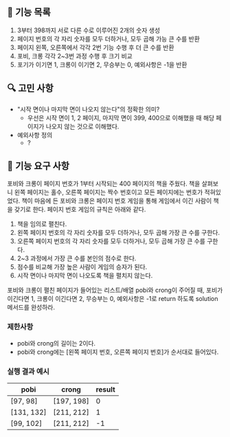 ## 📝 기능 목록

1. 3부터 398까지 서로 다른 수로 이루어진 2개의 숫자 생성
2. 페이지 번호의 각 자리 숫자를 모두 더하거나, 모두 곱해 가능 큰 수를 반환
3. 페이지 왼쪽, 오른쪽에서 각각 2번 기능 수행 후 더 큰 수를 반환
4. 포비, 크롱 각각 2~3번 과정 수행 후 크기 비교
5. 포기가 이기면 1, 크롱이 이기면 2, 무승부는 0, 예외사항은 -1을 반환

## 🔍 고민 사항
* "시작 면이나 마지막 면이 나오지 않는다"의 정확한 의미?
  + 우선은 시작 면이 1, 2 페이지, 마지막 면이 399, 400으로 이해했을 때 해당 페이지가 나오지 않는 것으로 이해했다.
* 예외사항 정의
  + ?


## 🚀 기능 요구 사항

포비와 크롱이 페이지 번호가 1부터 시작되는 400 페이지의 책을 주웠다. 책을 살펴보니 왼쪽 페이지는 홀수, 오른쪽 페이지는 짝수 번호이고 모든 페이지에는 번호가 적혀있었다. 책이 마음에 든 포비와 크롱은 페이지 번호 게임을 통해 게임에서 이긴 사람이 책을 갖기로 한다. 페이지 번호 게임의 규칙은 아래와 같다.

1. 책을 임의로 펼친다.
2. 왼쪽 페이지 번호의 각 자리 숫자를 모두 더하거나, 모두 곱해 가장 큰 수를 구한다.
3. 오른쪽 페이지 번호의 각 자리 숫자를 모두 더하거나, 모두 곱해 가장 큰 수를 구한다.
4. 2~3 과정에서 가장 큰 수를 본인의 점수로 한다.
5. 점수를 비교해 가장 높은 사람이 게임의 승자가 된다.
6. 시작 면이나 마지막 면이 나오도록 책을 펼치지 않는다.

포비와 크롱이 펼친 페이지가 들어있는 리스트/배열 pobi와 crong이 주어질 때, 포비가 이긴다면 1, 크롱이 이긴다면 2, 무승부는 0, 예외사항은 -1로 return 하도록 solution 메서드를 완성하라.

### 제한사항

- pobi와 crong의 길이는 2이다.
- pobi와 crong에는 [왼쪽 페이지 번호, 오른쪽 페이지 번호]가 순서대로 들어있다.

### 실행 결과 예시

| pobi | crong | result |
| --- | --- | --- |
| [97, 98] | [197, 198] | 0 |
| [131, 132] | [211, 212] | 1 |
| [99, 102] | [211, 212] | -1 |

